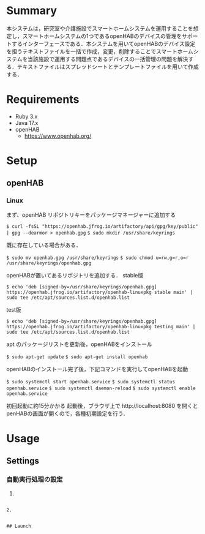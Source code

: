 # Summary
本システムは，研究室や介護施設でスマートホームシステムを運用することを想定し，スマートホームシステムの1つであるopenHABのデバイスの管理をサポートするインターフェースである．本システムを用いてopenHABのデバイス設定を担うテキストファイルを一括で作成，変更，削除することでスマートホームシステムを当該施設で運用する問題点であるデバイスの一括管理の問題を解決する．テキストファイルはスプレッドシートとテンプレートファイルを用いて作成する．

# Requirements
+ Ruby 3.x
+ Java 17.x
+ openHAB
  + https://www.openhab.org/

# Setup
## openHAB
### Linux
まず、openHAB リポジトリキーをパッケージマネージャーに追加する

`$ curl -fsSL "https://openhab.jfrog.io/artifactory/api/gpg/key/public" | gpg --dearmor > openhab.gpg`
`$ sudo mkdir /usr/share/keyrings`

既に存在している場合がある．

`$ sudo mv openhab.gpg /usr/share/keyrings`
`$ sudo chmod u=rw,g=r,o=r /usr/share/keyrings/openhab.gpg`

openHABが置いてあるリポジトリを追加する．
stable版

`$ echo 'deb [signed-by=/usr/share/keyrings/openhab.gpg] https://openhab.jfrog.io/artifactory/openhab-linuxpkg stable main' | sudo tee /etc/apt/sources.list.d/openhab.list`

test版

`$ echo 'deb [signed-by=/usr/share/keyrings/openhab.gpg] https://openhab.jfrog.io/artifactory/openhab-linuxpkg testing main' | sudo tee /etc/apt/sources.list.d/openhab.list`

apt のパッケージリストを更新後，openHABをインストール

`$ sudo apt-get update`
`$ sudo apt-get install openhab`

openHABのインストール完了後，下記コマンドを実行してopenHABを起動

`$ sudo systemctl start openhab.service`
`$ sudo systemctl status openhab.service`
`$ sudo systemctl daemon-reload`
`$ sudo systemctl enable openhab.service`

初回起動に約15分かかる
起動後，ブラウザ上で http://localhost:8080 を開くとpenHABの画面が開くので，各種初期設定を行う．


# Usage
## Settings
### 自動実行処理の設定
1. 
  ```

2. 
  ```

  ```

## Launch